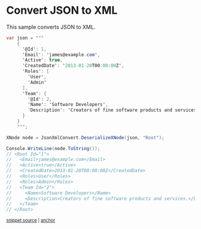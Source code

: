 # Convert JSON to XML

This sample converts JSON to XML.

<!-- snippet: ConvertJsonToXml -->
<a id='snippet-convertjsontoxml'></a>
```cs
var json = """
    {
      '@Id': 1,
      'Email': 'james@example.com',
      'Active': true,
      'CreatedDate': '2013-01-20T00:00:00Z',
      'Roles': [
        'User',
        'Admin'
      ],
      'Team': {
        '@Id': 2,
        'Name': 'Software Developers',
        'Description': 'Creators of fine software products and services.'
      }
    }
    """;

XNode node = JsonXmlConvert.DeserializeXNode(json, "Root");

Console.WriteLine(node.ToString());
// <Root Id="1">
//   <Email>james@example.com</Email>
//   <Active>true</Active>
//   <CreatedDate>2013-01-20T00:00:00Z</CreatedDate>
//   <Roles>User</Roles>
//   <Roles>Admin</Roles>
//   <Team Id="2">
//     <Name>Software Developers</Name>
//     <Description>Creators of fine software products and services.</Description>
//   </Team>
// </Root>
```
<sup><a href='/src/ArgonTests/Documentation/Samples/Xml/ConvertJsonToXml.cs#L12-L47' title='Snippet source file'>snippet source</a> | <a href='#snippet-convertjsontoxml' title='Start of snippet'>anchor</a></sup>
<!-- endSnippet -->
